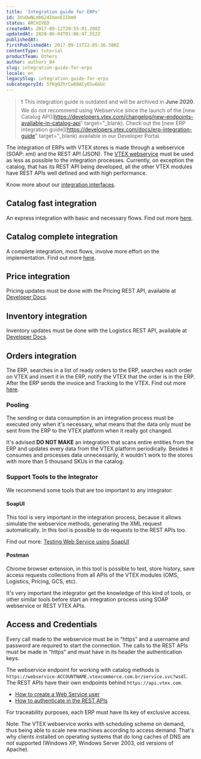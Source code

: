 ```yaml
---
title: 'Integration guide for ERPs'
id: 3VuOwNLmb624ImooEIIkmO
status: ARCHIVED
createdAt: 2017-09-11T20:55:01.200Z
updatedAt: 2020-06-04T01:06:47.552Z
publishedAt: 
firstPublishedAt: 2017-09-11T22:05:36.380Z
contentType: tutorial
productTeam: Others
author: authors_84
slug: integration-guide-for-erps
locale: en
legacySlug: integration-guide-for-erps
subcategoryId: 5fKgQZhrCw88ACy6Su6GUc
---
```


>❗ This integration guide is outdated and will be archived in **June 2020**. We do not recommend using Webservice since the launch of the [new Catalog API](https://developers.vtex.com/changelog/new-endpoints-available-in-catalog-api" target="_blank). Check out the [new ERP integration guide](https://developers.vtex.com/docs/erp-integration-guide" target="_blank) available in our Developer Portal.

The integration of ERPs with VTEX stores is made through a webservice (SOAP: xml) and the REST API (JSON). The [VTEX webservice](https://vtexhelp.myvtex.com/tutorial/manual-of-classes-and-methods-used-on-webservice--tutorials_749) must be used as less as possible to the integration processes. Currently, on exception the catalog, that has its REST API being developed, all the other VTEX modules have REST APIs well defined and with high performance.

Know more about our [integration interfaces](http://help.vtex.com/en/tutorial/integration-interfaces).


## Catalog fast integration

An express integration with basic and necessary flows. Find out more [here](/en/tutorial/integration-guide-for-erps-express-catalog).

## Catalog complete integration

A complete integration, most flows, involve more effort on the implementation. Find out more [here](/en/tutorial/integration-guide-for-erps-full-catalog).

## Price integration

Pricing updates must be done with the Pricing REST API, available at [Developer Docs](https://developers.vtex.com/reference/pricing-api-overview).

## Inventory integration

Inventory updates must be done with the Logistics REST API, available at [Developer Docs](http://help.vtex.com/developer-docs/).

## Orders integration 

The ERP, searches in a list of ready orders to the ERP, searches each order on VTEX and insert it in the ERP, notify the VTEX that the order is in the ERP. After the ERP sends the invoice and Tracking to the VTEX. Find out more [here](/en/tutorial/integration-guide-for-erps-orders).


### Pooling

The sending or data consumption in an integration process must be executed only when it's necessary, what means that the data only must be sent from the ERP to the VTEX platform when it really got changed.

It's advised **DO NOT MAKE** an integration that scans entire entities from the ERP and updates every data from the VTEX platform periodically. Besides it consumes and processes data unnecessarily, it wouldn't work to the stores with more than 5 thousand SKUs in the catalog.

### Support Tools to the Integrator

We recommend some tools that are too important to any integrator:

#### SoapUI

This tool is very important in the integration process, because it allows simulate the webservice methods, generating the XML request automatically. In this tool is possible to do requests to the REST APIs too.

Find out more: [Testing Web Service using SoapUI](/en/tutorial/testing-webservice-using-soapui)


#### Postman

Chrome browser extension, in this tool is possible to test, store history, save access requests collections from all APIs of the VTEX modules (OMS, Logistics, Pricing, GCS, etc). 

It's very important the integrator get the knowledge of this kind of tools, or other similar tools before start an integration process using SOAP webservice or REST VTEX APIs.

## Access and Credentials

Every call made to the webservice must be in “https” and a username and password are required to start the connection. The calls to the REST APIs must be made in “https” and must have in its header the authentication keys.

The webservice endpoint for working with catalog methods is `https://webservice-ACCOUNTNAME.vtexcommerce.com.br/service.svc?wsdl`. The REST APIs have their own endpoints behind `https://api.vtex.com`.

- [How to create a Web Service user](/en/faq/como-criar-usuario-webservice)
- [How to authenticate in the REST APIs](/en/faq/how-do-you-authenticate-in-the-api)

For traceability purposes, each ERP must have its key of exclusive access.

Note: The VTEX webservice works with scheduling scheme on demand, thus being able to scale new machines according to access demand. That's why clients installed on operating systems that do long caches of DNS are not supported (Windows XP, Windows Server 2003, old versions of Apache).
